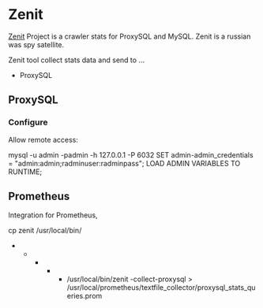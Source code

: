 # Zenit

[Zenit](https://en.wikipedia.org/wiki/Zenit_(satellite)) Project is a crawler stats for ProxySQL and MySQL. Zenit is a
russian was spy satellite.

Zenit tool collect stats data and send to ...
- ProxySQL

## ProxySQL

### Configure

Allow remote access:

  mysql -u admin -padmin -h 127.0.0.1 -P 6032
  SET admin-admin_credentials = "admin:admin;radminuser:radminpass";
  LOAD ADMIN VARIABLES TO RUNTIME;

## Prometheus

Integration for Prometheus,


  cp zenit /usr/local/bin/
  * * * * * /usr/local/bin/zenit -collect-proxysql > /usr/local/prometheus/textfile_collector/proxysql_stats_queries.prom
